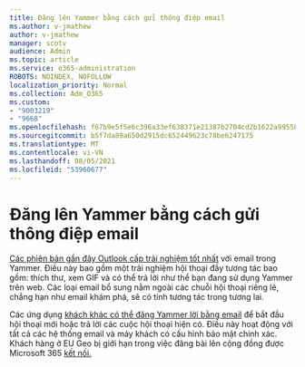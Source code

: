 ```yaml
---
title: Đăng lên Yammer bằng cách gửi thông điệp email
ms.author: v-jmathew
author: v-jmathew
manager: scotv
audience: Admin
ms.topic: article
ms.service: o365-administration
ROBOTS: NOINDEX, NOFOLLOW
localization_priority: Normal
ms.collection: Adm_O365
ms.custom:
- "9003219"
- "9668"
ms.openlocfilehash: f67b9e5f5e6c396a33ef638371e21387b2704cd2b1622a9955853b46bdb702b6
ms.sourcegitcommit: b5f7da89a650d2915dc652449623c78be6247175
ms.translationtype: MT
ms.contentlocale: vi-VN
ms.lasthandoff: 08/05/2021
ms.locfileid: "53960677"
---
```

# <a name="post-to-yammer-by-sending-an-email-message"></a>Đăng lên Yammer bằng cách gửi thông điệp email

[Các phiên bản gần đây Outlook cấp trải nghiệm tốt nhất](https://support.microsoft.com/office/work-with-yammer-from-outlook-fd695485-225b-410f-b24a-17f971b46b25) với email trong Yammer. Điều này bao gồm một trải nghiệm hội thoại đầy tương tác bao gồm: thích thư, xem GIF và có thể trả lời như thể bạn đang sử dụng Yammer trên web. Các loại email bổ sung nằm ngoài các chuỗi hội thoại riêng lẻ, chẳng hạn như email khám phá, sẽ có tính tương tác trong tương lai.

Các ứng dụng [khách khác có thể đăng Yammer lời bằng email](https://support.microsoft.com/office/new-yammer-post-to-yammer-by-sending-an-email-message-830e6825-56f6-4169-a6b9-1b3ca0cdad4d) để bắt đầu hội thoại mới hoặc trả lời các cuộc hội thoại hiện có. Điều này hoạt động với tất cả các hệ thống email và máy khách có cấu hình bảo mật chính xác. Khách hàng ở EU Geo bị giới hạn trong việc đăng bài lên cộng đồng được Microsoft 365 [kết nối.](https://docs.microsoft.com/yammer/manage-yammer-groups/yammer-and-office-365-groups)
